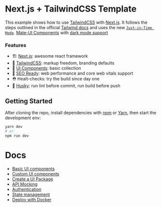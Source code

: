 # Next.js + TailwindCSS Template

This example shows how to use [TailwindCSS](https://tailwindcss.com/) with [Next.js](https://nextjs.org).
It follows the steps outlined in the official [Tailwind docs](https://tailwindcss.com/docs/guides/nextjs) and uses the new [`Just-in-Time Mode`](https://tailwindcss.com/docs/just-in-time-mode). [Mate-UI Components](https://mate-ui.truenorth.co) with [dark mode support](https://github.com/pacocoursey/next-themes)

### Features

- 🏗 [Next.js](https://nextjs.org): awesome react framework
- 🌈 [TailwindCSS](https://tailwindcss.com/): markup freedom, branding defaults
- 🧩 [UI Components](https://mate-ui.truenorth.co): basic collection
- 🎯 [SEO Ready](https://nextjs.org/learn/seo/introduction-to-seo): web performance and core web vitals support
- ⛑ Healt-checks: try the build since day one
- 🐶 [Husky](https://github.com/typicode/husky): run lint before commit, run build before push

## Getting Started

After cloning the repo, install dependencies with [npm](https://docs.npmjs.com/cli/init) or [Yarn](https://yarnpkg.com/lang/en/docs/cli/create/), then start the development env:

```bash
yarn dev
# or
npm run dev
```

# Docs

- [Basic UI components](/docs/basic-ui-components.md)
- [Custom UI components](/docs/custom-ui-components.md)
- [Create a UI Package](/docs/ui-package.md)
- [API Mocking](/docs/mocking.md)
- [Authentication](/docs/authentication.md)
- [State management](/docs/state-management.md)
- [Deploy with Docker](/docs/deployment.md)
